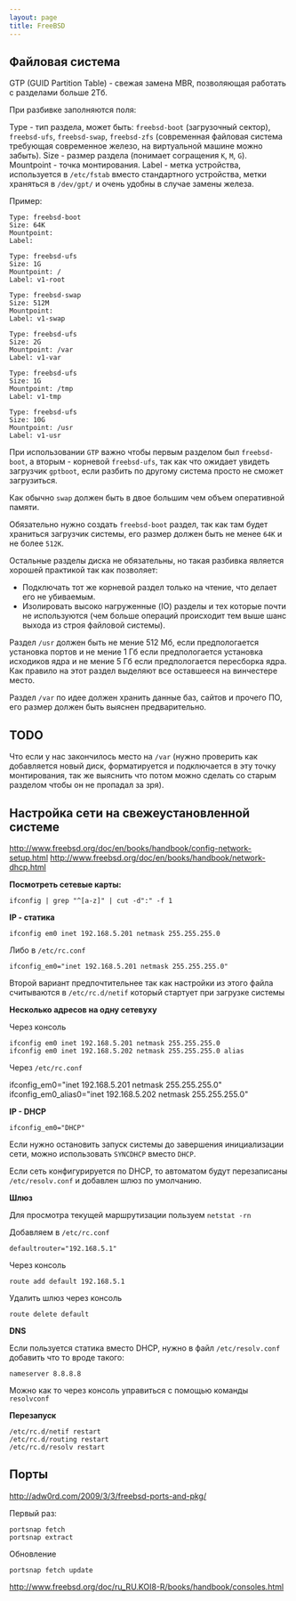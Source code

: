 ```yaml
---
layout: page
title: FreeBSD
---
```


Файловая система
----------------

GTP (GUID Partition Table) - свежая замена MBR, позволяющая работать с разделами больше 2Тб.

При разбивке заполняются поля:

Type - тип раздела, может быть: `freebsd-boot` (загрузочный сектор), `freebsd-ufs`, `freebsd-swap`, `freebsd-zfs` (современная файловая система требующая современное железо, на виртуальной машине можно забыть).
Size - размер раздела (понимает согращения `K`, `M`, `G`).
Mountpoint - точка монтирования.
Label - метка устройства, используется в `/etc/fstab` вместо стандартного устройства, метки храняться в `/dev/gpt/` и очень удобны в случае замены железа.

Пример:

    Type: freebsd-boot
    Size: 64K
    Mountpoint:
    Label:

    Type: freebsd-ufs
    Size: 1G
    Mountpoint: /
    Label: v1-root

    Type: freebsd-swap
    Size: 512M
    Mountpoint:
    Label: v1-swap

    Type: freebsd-ufs
    Size: 2G
    Mountpoint: /var
    Label: v1-var

    Type: freebsd-ufs
    Size: 1G
    Mountpoint: /tmp
    Label: v1-tmp

    Type: freebsd-ufs
    Size: 10G
    Mountpoint: /usr
    Label: v1-usr

При использовании `GTP` важно чтобы первым разделом был `freebsd-boot`, а вторым - корневой `freebsd-ufs`, так как что ожидает увидеть загрузчик `gptboot`, если разбить по другому система просто не сможет загрузиться.

Как обычно `swap` должен быть в двое большим чем объем оперативной памяти.

Обязательно нужно создать `freebsd-boot` раздел, так как там будет храниться загрузчик системы, его размер должен быть не менее `64K` и не более `512K`.

Остальные разделы диска не обязательны, но такая разбивка является хорошей практикой так как позволяет:

* Подключать тот же корневой раздел только на чтение, что делает его не убиваемым.
* Изолировать высоко нагруженные (IO) разделы и тех которые почти не используются (чем больше операций происходит тем выше шанс выхода из строя файловой системы).

Раздел `/usr` должен быть не мение 512 Мб, если предпологается установка портов и не мение 1 Гб если предпологается установка исходиков ядра и не мение 5 Гб если предпологается пересборка ядра. Как правило на этот раздел выделяют все оставшееся на винчестере место.

Раздел `/var` по идее должен хранить данные баз, сайтов и прочего ПО, его размер должен быть выяснен предварительно.

TODO
----

Что если у нас закончилось место на `/var` (нужно проверить как добавляется новый диск, форматируется и подключается в эту точку монтирования, так же выяснить что потом можно сделать со старым разделом чтобы он не пропадал за зря).

Настройка сети на свежеустановленной системе
--------------------------------------------

http://www.freebsd.org/doc/en/books/handbook/config-network-setup.html
http://www.freebsd.org/doc/en/books/handbook/network-dhcp.html

**Посмотреть сетевые карты:**

    ifconfig | grep "^[a-z]" | cut -d":" -f 1

**IP - статика**

    ifconfig em0 inet 192.168.5.201 netmask 255.255.255.0

Либо в `/etc/rc.conf`

    ifconfig_em0="inet 192.168.5.201 netmask 255.255.255.0"

Второй вариант предпочтительнее так как настройки из этого файла считываются в `/etc/rc.d/netif` который стартует при загрузке системы

**Несколько адресов на одну сетевуху**

Через консоль

    ifconfig em0 inet 192.168.5.201 netmask 255.255.255.0
    ifconfig em0 inet 192.168.5.202 netmask 255.255.255.0 alias

Через `/etc/rc.conf`

ifconfig_em0="inet 192.168.5.201 netmask 255.255.255.0"
ifconfig_em0_alias0="inet 192.168.5.202 netmask 255.255.255.0"

**IP - DHCP**

    ifconfig_em0="DHCP"

Если нужно остановить запуск системы до завершения инициализации сети, можно использовать `SYNCDHCP` вместо `DHCP`.

Если сеть конфигурируется по DHCP, то автоматом будут перезаписаны `/etc/resolv.conf` и добавлен шлюз по умолчанию.

**Шлюз**

Для просмотра текущей маршрутизации пользуем `netstat -rn`

Добавляем в `/etc/rc.conf`

    defaultrouter="192.168.5.1"

Через консоль

    route add default 192.168.5.1

Удалить шлюз через консоль

    route delete default

**DNS**

Если пользуется статика вместо DHCP, нужно в файл `/etc/resolv.conf` добавить что то вроде такого:

    nameserver 8.8.8.8

Можно как то через консоль управиться с помощью команды `resolvconf`

**Перезапуск**

    /etc/rc.d/netif restart
    /etc/rc.d/routing restart
    /etc/rc.d/resolv restart

Порты
-----

http://adw0rd.com/2009/3/3/freebsd-ports-and-pkg/

Первый раз:

    portsnap fetch
    portsnap extract

Обновление

    portsnap fetch update





http://www.freebsd.org/doc/ru_RU.KOI8-R/books/handbook/consoles.html

